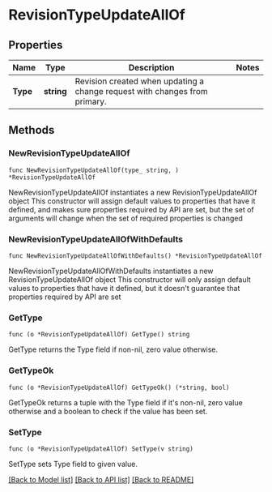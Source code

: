 # RevisionTypeUpdateAllOf

## Properties

Name | Type | Description | Notes
------------ | ------------- | ------------- | -------------
**Type** | **string** | Revision created when updating a change request with changes from primary. | 

## Methods

### NewRevisionTypeUpdateAllOf

`func NewRevisionTypeUpdateAllOf(type_ string, ) *RevisionTypeUpdateAllOf`

NewRevisionTypeUpdateAllOf instantiates a new RevisionTypeUpdateAllOf object
This constructor will assign default values to properties that have it defined,
and makes sure properties required by API are set, but the set of arguments
will change when the set of required properties is changed

### NewRevisionTypeUpdateAllOfWithDefaults

`func NewRevisionTypeUpdateAllOfWithDefaults() *RevisionTypeUpdateAllOf`

NewRevisionTypeUpdateAllOfWithDefaults instantiates a new RevisionTypeUpdateAllOf object
This constructor will only assign default values to properties that have it defined,
but it doesn't guarantee that properties required by API are set

### GetType

`func (o *RevisionTypeUpdateAllOf) GetType() string`

GetType returns the Type field if non-nil, zero value otherwise.

### GetTypeOk

`func (o *RevisionTypeUpdateAllOf) GetTypeOk() (*string, bool)`

GetTypeOk returns a tuple with the Type field if it's non-nil, zero value otherwise
and a boolean to check if the value has been set.

### SetType

`func (o *RevisionTypeUpdateAllOf) SetType(v string)`

SetType sets Type field to given value.



[[Back to Model list]](../README.md#documentation-for-models) [[Back to API list]](../README.md#documentation-for-api-endpoints) [[Back to README]](../README.md)


